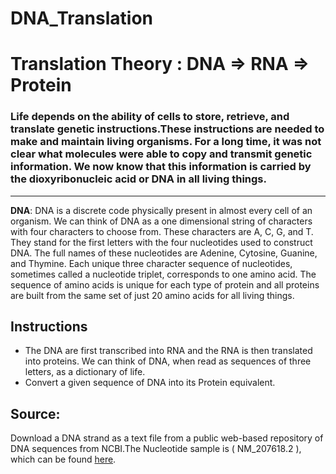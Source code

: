 # DNA_Translation

# Translation Theory : DNA ⇒ RNA ⇒ Protein

### Life depends on the ability of cells to store, retrieve, and translate genetic instructions.These instructions are needed to make and maintain living organisms. For a long time, it was not clear what molecules were able to copy and transmit genetic information. We now know that this information is carried by the dioxyribonucleic acid or DNA in all living things. 
----
**DNA**: DNA is a discrete code physically present in almost every cell of an organism. We can think of DNA as a one dimensional string of characters with four characters to choose from. These characters are A, C, G, and T. They stand for the first letters with the four nucleotides used to construct DNA. The full names of these nucleotides are Adenine, Cytosine, Guanine, and Thymine. Each unique three character sequence of nucleotides, sometimes called a nucleotide triplet, corresponds to one amino acid. The sequence of amino acids is unique for each type of protein and all proteins are built from the same set of just 20 amino acids for all living things. 

## **Instructions** 
* The DNA are first transcribed into RNA and the RNA is then translated into proteins. We can think of DNA, when read as sequences of three letters, as a dictionary of life. 
* Convert a given sequence of DNA into its Protein equivalent. 
  
## **Source**: 
Download a DNA strand as a text file from a public web-based repository of DNA sequences from NCBI.The Nucleotide sample is ( NM_207618.2 ), which can be found <a href="https://www.ncbi.nlm.nih.gov/nuccore/NM_207618.2">here</a>.
 
